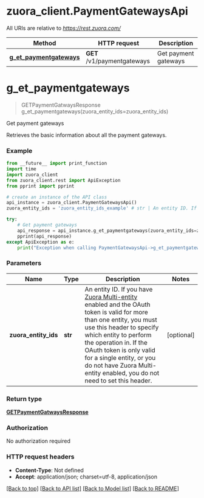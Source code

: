 # zuora_client.PaymentGatewaysApi

All URIs are relative to *https://rest.zuora.com/*

Method | HTTP request | Description
------------- | ------------- | -------------
[**g_et_paymentgateways**](PaymentGatewaysApi.md#g_et_paymentgateways) | **GET** /v1/paymentgateways | Get payment gateways

# **g_et_paymentgateways**
> GETPaymentGatwaysResponse g_et_paymentgateways(zuora_entity_ids=zuora_entity_ids)

Get payment gateways

Retrieves the basic information about all the payment gateways. 

### Example
```python
from __future__ import print_function
import time
import zuora_client
from zuora_client.rest import ApiException
from pprint import pprint

# create an instance of the API class
api_instance = zuora_client.PaymentGatewaysApi()
zuora_entity_ids = 'zuora_entity_ids_example' # str | An entity ID. If you have [Zuora Multi-entity](https://knowledgecenter.zuora.com/BB_Introducing_Z_Business/Multi-entity) enabled and the OAuth token is valid for more than one entity, you must use this header to specify which entity to perform the operation in. If the OAuth token is only valid for a single entity, or you do not have Zuora Multi-entity enabled, you do not need to set this header.  (optional)

try:
    # Get payment gateways
    api_response = api_instance.g_et_paymentgateways(zuora_entity_ids=zuora_entity_ids)
    pprint(api_response)
except ApiException as e:
    print("Exception when calling PaymentGatewaysApi->g_et_paymentgateways: %s\n" % e)
```

### Parameters

Name | Type | Description  | Notes
------------- | ------------- | ------------- | -------------
 **zuora_entity_ids** | **str**| An entity ID. If you have [Zuora Multi-entity](https://knowledgecenter.zuora.com/BB_Introducing_Z_Business/Multi-entity) enabled and the OAuth token is valid for more than one entity, you must use this header to specify which entity to perform the operation in. If the OAuth token is only valid for a single entity, or you do not have Zuora Multi-entity enabled, you do not need to set this header.  | [optional] 

### Return type

[**GETPaymentGatwaysResponse**](GETPaymentGatwaysResponse.md)

### Authorization

No authorization required

### HTTP request headers

 - **Content-Type**: Not defined
 - **Accept**: application/json; charset=utf-8, application/json

[[Back to top]](#) [[Back to API list]](../README.md#documentation-for-api-endpoints) [[Back to Model list]](../README.md#documentation-for-models) [[Back to README]](../README.md)

